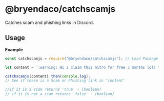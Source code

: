 # @bryendaco/catchscamjs
Catches scam and phishing links in Discord.

## Usage
**Example**

```js
const catchscamjs = require("@bryendaco/catchscamjs"); // Load Package

let content = `:warning: Hi i claim this nitro for free 3 months lol! try it too. https://dliscord.com/x4Cs7cDt2sdFOf12`

catchscamjs(content).then(console.log);
// See if there is a Scam or Phishing link in 'content'

//if it is a scam returns 'true' - (boolean)
// if it is not a scam returns 'false' - (boolean)
```
